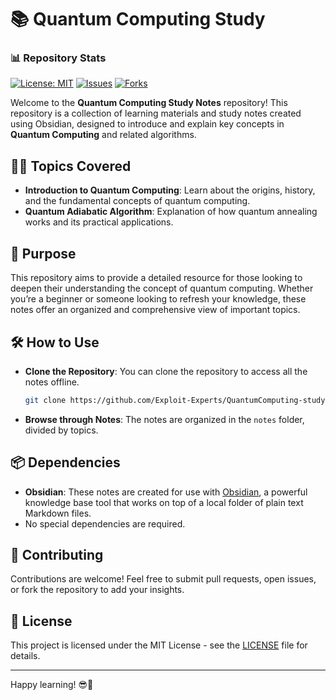# 📚 Quantum Computing Study

### 📊 Repository Stats
[![License: MIT](https://img.shields.io/badge/License-MIT-yellow.svg)](LICENSE)
[![Issues](https://img.shields.io/github/issues/Exploit-Experts/QuantumComputing-study)](https://github.com/Exploit-Experts/QuantumComputing-study/issues)
[![Forks](https://img.shields.io/github/forks/Exploit-Experts/QuantumComputing-study)](https://github.com/usuario/Exploit-Experts/QuantumComputing-study/members)

Welcome to the **Quantum Computing Study Notes** repository! This repository is a collection of learning materials and study notes created using Obsidian, designed to introduce and explain key concepts in **Quantum Computing** and related algorithms. 

## 🧑‍💻 Topics Covered
- **Introduction to Quantum Computing**: Learn about the origins, history, and the fundamental concepts of quantum computing.
- **Quantum Adiabatic Algorithm**: Explanation of how quantum annealing works and its practical applications.

## 🧠 Purpose
This repository aims to provide a detailed resource for those looking to deepen their understanding the concept of quantum computing. Whether you’re a beginner or someone looking to refresh your knowledge, these notes offer an organized and comprehensive view of important topics.

## 🛠 How to Use
- **Clone the Repository**: You can clone the repository to access all the notes offline.
    ```bash
    git clone https://github.com/Exploit-Experts/QuantumComputing-study.git
    ```
- **Browse through Notes**: The notes are organized in the `notes` folder, divided by topics.

## 📦 Dependencies
- **Obsidian**: These notes are created for use with [Obsidian](https://obsidian.md/), a powerful knowledge base tool that works on top of a local folder of plain text Markdown files.
- No special dependencies are required.

## 🌱 Contributing
Contributions are welcome! Feel free to submit pull requests, open issues, or fork the repository to add your insights.

## 📃 License
This project is licensed under the MIT License - see the [LICENSE](LICENSE) file for details.

---

Happy learning! 😎🚀
